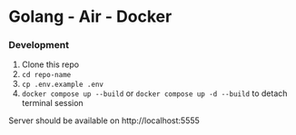 # Golang - Air - Docker

### Development

1. Clone this repo
2. `cd repo-name`
3. `cp .env.example .env`
4. `docker compose up --build` or `docker compose up -d --build` to detach terminal session

Server should be available on http://localhost:5555